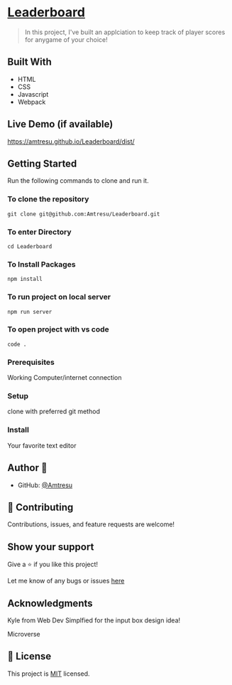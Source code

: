 # [Leaderboard](https://amtresu.github.io/Leaderboard/dist/)

> In this project, I've built an applciation to keep track of player scores for anygame of your choice!


## Built With

- HTML
- CSS
- Javascript
- Webpack

## Live Demo (if available)
https://amtresu.github.io/Leaderboard/dist/

 

## Getting Started

Run the following commands to clone and run it.

### To clone the repository

  `git clone git@github.com:Amtresu/Leaderboard.git`

### To enter Directory

`cd Leaderboard`

### To Install Packages

`npm install`

### To run project on local server

`npm run server`

### To open project with vs code 

`code .`

### Prerequisites
Working Computer/internet connection
### Setup
clone with preferred git method
### Install
Your favorite text editor



## Author 👤

- GitHub: [@Amtresu](https://github.com/Amtresu)

## 🤝 Contributing

Contributions, issues, and feature requests are welcome!



## Show your support

Give a ⭐️ if you like this project!

Let me know of any bugs or issues [here](https://github.com/Amtresu/Leaderboard/issues)

## Acknowledgments

Kyle from Web Dev Simplfied for the input box design idea!

Microverse

## 📝 License
This project is [MIT](./LICENSE) licensed.
